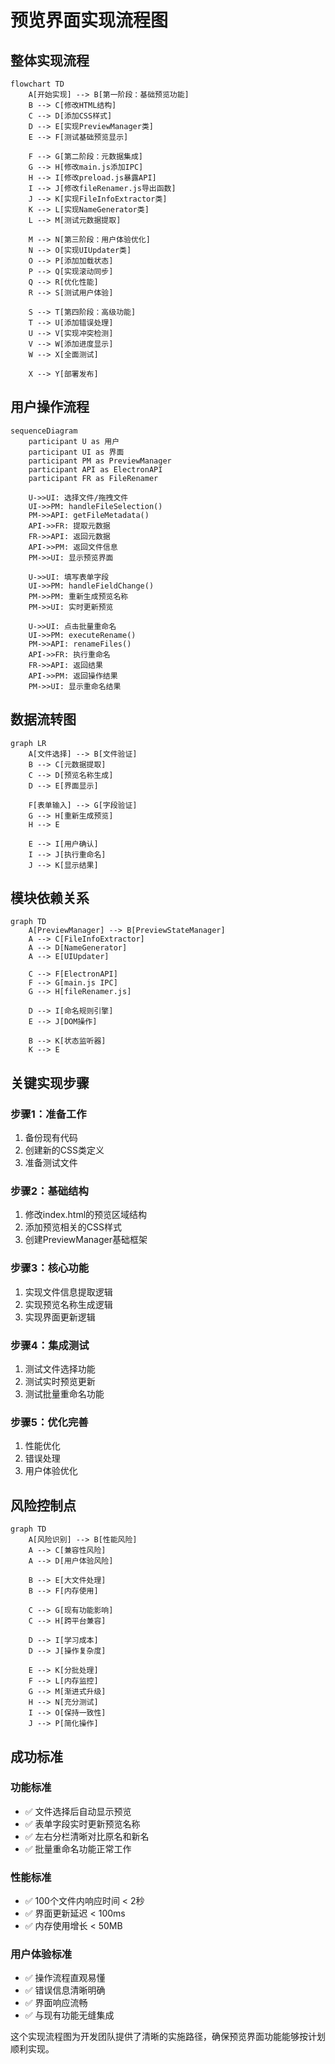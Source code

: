 # 预览界面实现流程图

## 整体实现流程

```mermaid
flowchart TD
    A[开始实现] --> B[第一阶段：基础预览功能]
    B --> C[修改HTML结构]
    C --> D[添加CSS样式]
    D --> E[实现PreviewManager类]
    E --> F[测试基础预览显示]
    
    F --> G[第二阶段：元数据集成]
    G --> H[修改main.js添加IPC]
    H --> I[修改preload.js暴露API]
    I --> J[修改fileRenamer.js导出函数]
    J --> K[实现FileInfoExtractor类]
    K --> L[实现NameGenerator类]
    L --> M[测试元数据提取]
    
    M --> N[第三阶段：用户体验优化]
    N --> O[实现UIUpdater类]
    O --> P[添加加载状态]
    P --> Q[实现滚动同步]
    Q --> R[优化性能]
    R --> S[测试用户体验]
    
    S --> T[第四阶段：高级功能]
    T --> U[添加错误处理]
    U --> V[实现冲突检测]
    V --> W[添加进度显示]
    W --> X[全面测试]
    
    X --> Y[部署发布]
```

## 用户操作流程

```mermaid
sequenceDiagram
    participant U as 用户
    participant UI as 界面
    participant PM as PreviewManager
    participant API as ElectronAPI
    participant FR as FileRenamer
    
    U->>UI: 选择文件/拖拽文件
    UI->>PM: handleFileSelection()
    PM->>API: getFileMetadata()
    API->>FR: 提取元数据
    FR->>API: 返回元数据
    API->>PM: 返回文件信息
    PM->>UI: 显示预览界面
    
    U->>UI: 填写表单字段
    UI->>PM: handleFieldChange()
    PM->>PM: 重新生成预览名称
    PM->>UI: 实时更新预览
    
    U->>UI: 点击批量重命名
    UI->>PM: executeRename()
    PM->>API: renameFiles()
    API->>FR: 执行重命名
    FR->>API: 返回结果
    API->>PM: 返回操作结果
    PM->>UI: 显示重命名结果
```

## 数据流转图

```mermaid
graph LR
    A[文件选择] --> B[文件验证]
    B --> C[元数据提取]
    C --> D[预览名称生成]
    D --> E[界面显示]
    
    F[表单输入] --> G[字段验证]
    G --> H[重新生成预览]
    H --> E
    
    E --> I[用户确认]
    I --> J[执行重命名]
    J --> K[显示结果]
```

## 模块依赖关系

```mermaid
graph TD
    A[PreviewManager] --> B[PreviewStateManager]
    A --> C[FileInfoExtractor]
    A --> D[NameGenerator]
    A --> E[UIUpdater]
    
    C --> F[ElectronAPI]
    F --> G[main.js IPC]
    G --> H[fileRenamer.js]
    
    D --> I[命名规则引擎]
    E --> J[DOM操作]
    
    B --> K[状态监听器]
    K --> E
```

## 关键实现步骤

### 步骤1：准备工作
1. 备份现有代码
2. 创建新的CSS类定义
3. 准备测试文件

### 步骤2：基础结构
1. 修改index.html的预览区域结构
2. 添加预览相关的CSS样式
3. 创建PreviewManager基础框架

### 步骤3：核心功能
1. 实现文件信息提取逻辑
2. 实现预览名称生成逻辑
3. 实现界面更新逻辑

### 步骤4：集成测试
1. 测试文件选择功能
2. 测试实时预览更新
3. 测试批量重命名功能

### 步骤5：优化完善
1. 性能优化
2. 错误处理
3. 用户体验优化

## 风险控制点

```mermaid
graph TD
    A[风险识别] --> B[性能风险]
    A --> C[兼容性风险]
    A --> D[用户体验风险]
    
    B --> E[大文件处理]
    B --> F[内存使用]
    
    C --> G[现有功能影响]
    C --> H[跨平台兼容]
    
    D --> I[学习成本]
    D --> J[操作复杂度]
    
    E --> K[分批处理]
    F --> L[内存监控]
    G --> M[渐进式升级]
    H --> N[充分测试]
    I --> O[保持一致性]
    J --> P[简化操作]
```

## 成功标准

### 功能标准
- ✅ 文件选择后自动显示预览
- ✅ 表单字段实时更新预览名称
- ✅ 左右分栏清晰对比原名和新名
- ✅ 批量重命名功能正常工作

### 性能标准
- ✅ 100个文件内响应时间 < 2秒
- ✅ 界面更新延迟 < 100ms
- ✅ 内存使用增长 < 50MB

### 用户体验标准
- ✅ 操作流程直观易懂
- ✅ 错误信息清晰明确
- ✅ 界面响应流畅
- ✅ 与现有功能无缝集成

这个实现流程图为开发团队提供了清晰的实施路径，确保预览界面功能能够按计划顺利实现。